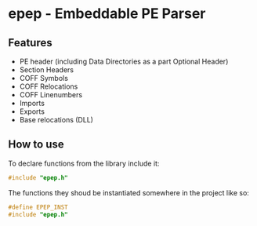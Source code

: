 # epep - Embeddable PE Parser
## Features

- PE header (including Data Directories as a part Optional Header)
- Section Headers
- COFF Symbols
- COFF Relocations
- COFF Linenumbers
- Imports
- Exports
- Base relocations (DLL)

## How to use

To declare functions from the library include it:

```C
#include "epep.h"
```

The functions they shoud be instantiated somewhere in the project like so:

```C
#define EPEP_INST
#include "epep.h"
```
